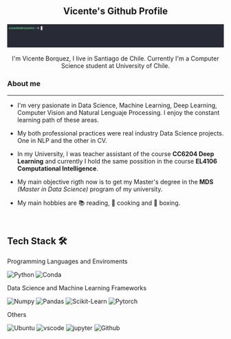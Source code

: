 <div align="center">
<h2> Vicente's Github Profile</h2>
</div>
<div align="center" width="50">
<img src="assets/welcome_g.gif" alt="Welcome!" width="1080"/>
</div>

<div align="center">

I'm Vicente Borquez, I live in Santiago de Chile. Currently I'm a Computer Science student at University of Chile. 


</div>


### About me

---
- I'm very pasionate in Data Science, Machine Learning, Deep Learning, Computer Vision and Natural Lenguaje Processing. I enjoy the constant learning path of these areas.

- My both professional practices were real industry Data Science projects. One in NLP and the other in CV.

- In my University, I was teacher assistant of the course **CC6204 Deep Learning** and currently I hold the same possition in the course **EL4106 Computational Intelligence**.

- My main objective rigth now is to get my Master's degree in the **MDS** *(Master in Data Science)* program of my university.

- My main hobbies are 📚 reading, 🍳 cooking and 🥊 boxing.

</div>


<br>

## Tech Stack 🛠️

Programming Languages and Enviroments

![Python](https://img.shields.io/badge/Python-FFD43B?style=flat-square&logo=python&logoColor=blue)
![Conda](https://img.shields.io/badge/conda-342B029.svg?&style=flat-square&logo=anaconda&logoColor=white)

Data Science and Machine Learning Frameworks

![Numpy](https://img.shields.io/badge/Numpy-777BB4?style=flat-square&logo=numpy&logoColor=white])
![Pandas](https://img.shields.io/badge/Pandas-2C2D72?style=flat-square&logo=pandas&logoColor=white])
![Scikit-Learn](https://img.shields.io/badge/scikit_learn-F7931E?style=flat-square&logo=scikit-learn&logoColor=white])
![Pytorch](https://img.shields.io/badge/PyTorch-EE4C2C?style=flat-square&logo=pytorch&logoColor=white])


Others

![Ubuntu](https://img.shields.io/badge/Ubuntu-E95420?style=flat-square&logo=ubuntu&logoColor=white)
![vscode](https://img.shields.io/badge/VSCode-0078D4?style=flat-square&logo=visual%20studio%20code&logoColor=white)
![jupyter](https://img.shields.io/badge/Jupyter-F37626.svg?&style=flat-square&logo=Jupyter&logoColor=white)
![Github](https://img.shields.io/badge/GitHub-100000?style=flat-square&logo=github&logoColor=white)
